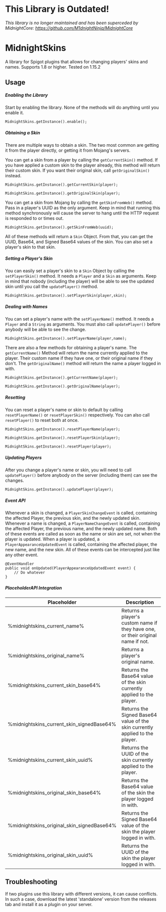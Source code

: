# This Library is Outdated!
*This library is no longer maintained and has been superceded by MidnightCore: https://github.com/M1dnightNinja/MidnightCore*




# MidnightSkins
A library for Spigot plugins that allows for changing players' skins and names. Supports 1.8 or higher. Tested on 1.15.2

## Usage

##### Enabling the Library
Start by enabling the library. None of the methods will do anything until you enable it.
```
MidnightSkins.getInstance().enable();
```
##### Obtaining a Skin
There are multiple ways to obtain a skin. The two most common are getting it from the player directly, or getting it from Mojang's servers.

You can get a skin from a player by calling the `getCurrentSkin()` method. If you have applied a custom skin to the player already, this method will return their custom skin. If you want their original skin, call `getOriginalSkin()` instead.
```
MidnightSkins.getInstance().getCurrentSkin(player);
```
```
MidnightSkins.getInstance().getOriginalSkin(player);
```

You can get a skin from Mojang by calling the `getSkinFromWeb()` method. Pass in a player's UUID as the only argument. Keep in mind that running this method synchronously will cause the server to hang until the HTTP request is responded to or times out.
```
MidnightSkins.getInstance().getSkinFromWeb(uuid);
```
All of these methods will return a `Skin` Object. From that, you can get the UUID, Base64, and Signed Base64 values of the skin. You can also set a player's skin to that skin.

##### Setting a Player's Skin
You can easily set a player's skin to a `Skin` Object by calling the `setPlayerSkin()` method. It needs a `Player` and a `Skin` as arguments. Keep in mind that nobody (including the player) will be able to see the updated skin until you call the `updatePlayer()` method.
```
MidnightSkins.getInstance().setPlayerSkin(player,skin);
```

##### Dealing with Names
You can set a player's name with the `setPlayerName()` method. It needs a `Player` and a `String` as arguments. You must also call `updatePlayer()` before anybody will be able to see the change.
```
MidnightSkins.getInstance().setPlayerName(player,name);
```
There are also a few methods for obtaining a player's name. The `getCurrentName()` Method will return the name currently applied to the player. Their custom name if they have one, or their original name if they don't. The `getOriginalName()` method will return the name a player logged in with.
```
MidnightSkins.getInstance().getCurrentName(player);
```
```
MidnightSkins.getInstance().getOriginalName(player);
```

##### Resetting
You can reset a player's name or skin to default by calling `resetPlayerName()` or `resetPlayerSkin()` respectively. You can also call `resetPlayer()` to reset both at once.
```
MidnightSkins.getInstance().resetPlayerName(player);
```
```
MidnightSkins.getInstance().resetPlayerSkin(player);
```
```
MidnightSkins.getInstance().resetPlayer(player);
```

##### Updating Players
After you change a player's name or skin, you will need to call `updatePlayer()` before anybody on the server (including them) can see the changes.
```
MidnightSkins.getInstance().updatePlayer(player);
```

##### Event API
Whenever a skin is changed, a `PlayerSkinChangeEvent` is called, containing the affected Player, the previous skin, and the newly updated skin.
Whenever a name is changed, a `PlayerNameChangeEvent` is called, containing the affected Player, the previous name, and the newly updated name.
Both of these events are called as soon as the name or skin are set, not when the player is updated. When a player is updated, a `PlayerAppearanceUpdatedEvent` is called, containing the affected player, the new name, and the new skin. 
All of these events can be intercepted just like any other event.
```
@EventHandler
public void onUpdated(PlayerAppearanceUpdatedEvent event) {
    // Do whatever
}
```
##### PlaceholderAPI Integration
| Placeholder | Description
| ------------|---------------|
| %midnightskins_current_name% | Returns a player's custom name if they have one, or their original name if not. |
| %midnightskins_original_name% | Returns a player's original name. |
| %midnightskins_current_skin_base64% | Returns the Base64 value of the skin currently applied to the player. |
| %midnightskins_current_skin_signedBase64% | Returns the Signed Base64 value of the skin currently applied to the player. |
| %midnightskins_current_skin_uuid% | Returns the UUID of the skin currently applied to the player. |
| %midnightskins_original_skin_base64% | Returns the Base64 value of the skin the player logged in with. |
| %midnightskins_original_skin_signedBase64% | Returns the Signed Base64 value of the skin the player logged in with. |
| %midnightskins_original_skin_uuid% | Returns the UUID of the skin the player logged in with. |

## Troubleshooting

If two plugins use this library with different versions, it can cause conflicts. In such a case, download the latest 'standalone' version from the releases tab and install  it as a plugin on your server.
